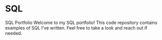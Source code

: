 # SQL
SQL Portfolio
Welcome to my SQL portfolio! This code repository contains examples of SQL I've written. Feel free to take a look and reach out if needed.
